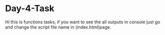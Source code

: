 # Day-4-Task
Hi this is functions tasks, if you want to see the all outputs in console just go and change the script file name in (index.html)page.
